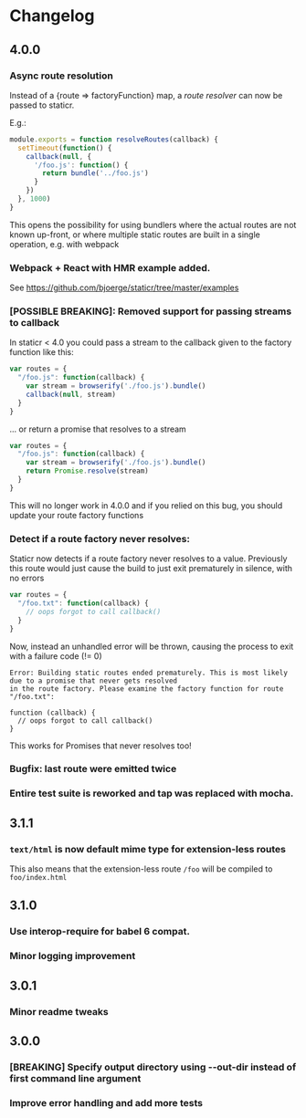 # Changelog

## 4.0.0

### Async route resolution

Instead of a {route => factoryFunction} map, a _route resolver_ can now be passed to staticr.

E.g.:
```js
module.exports = function resolveRoutes(callback) {
  setTimeout(function() {
    callback(null, {
      '/foo.js': function() {
        return bundle('../foo.js')
      }
    })
  }, 1000)
}
```

This opens the possibility for using bundlers where the actual routes are not known up-front, or where multiple
static routes are built in a single operation, e.g. with webpack

### Webpack + React with HMR example added.

See https://github.com/bjoerge/staticr/tree/master/examples

### [POSSIBLE BREAKING]: Removed support for passing streams to callback

In staticr < 4.0 you could pass a stream to the callback given to the factory function like this:

```js
var routes = {
  "/foo.js": function(callback) {
    var stream = browserify('./foo.js').bundle()
    callback(null, stream)
  }
}
```

... or return a promise that resolves to a stream
```js
var routes = {
  "/foo.js": function(callback) {
    var stream = browserify('./foo.js').bundle()
    return Promise.resolve(stream)
  }
}
```

This will no longer work in 4.0.0 and if you relied on this bug, you should update your route factory functions

### Detect if a route factory never resolves:

Staticr now detects if a route factory never resolves to a value. Previously this route would just cause the build 
to just exit prematurely in silence, with no errors

```js
var routes = {
  "/foo.txt": function(callback) {
    // oops forgot to call callback()
  }
}
```

Now, instead an unhandled error will be thrown, causing the process to exit with a failure code (!= 0)

```
Error: Building static routes ended prematurely. This is most likely due to a promise that never gets resolved 
in the route factory. Please examine the factory function for route "/foo.txt":

function (callback) {
  // oops forgot to call callback()
}
```

This works for Promises that never resolves too!
 
### Bugfix: last route were emitted twice
### Entire test suite is reworked and tap was replaced with mocha.

## 3.1.1
### `text/html` is now default mime type for extension-less routes

This also means that the extension-less route `/foo` will be compiled to `foo/index.html` 

## 3.1.0
### Use interop-require for babel 6 compat.
### Minor logging improvement

## 3.0.1
### Minor readme tweaks

## 3.0.0
### [BREAKING] Specify output directory using --out-dir instead of first command line argument
### Improve error handling and add more tests
